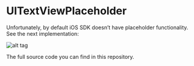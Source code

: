 # UITextViewPlaceholder

Unfortunately, by default iOS SDK doesn’t have placeholder functionality.
See the next implementation:

![alt tag](https://raw.github.com/maximbilan/UITextViewPlaceholder/master/test.gif)

The full source code you can find in this repository.
